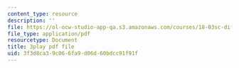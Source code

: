 ```yaml
---
content_type: resource
description: ''
file: https://ol-ocw-studio-app-qa.s3.amazonaws.com/courses/18-03sc-differential-equations-fall-2011/3f3d8ca39c066fa9d06d60bdcc91f91f_4gJLEYc3p5w.pdf
file_type: application/pdf
resourcetype: Document
title: 3play pdf file
uid: 3f3d8ca3-9c06-6fa9-d06d-60bdcc91f91f
---
```

